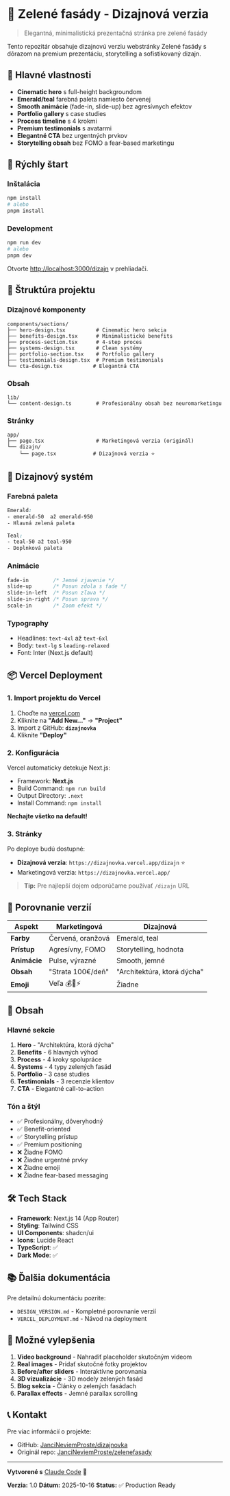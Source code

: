 # 🎨 Zelené fasády - Dizajnová verzia

> Elegantná, minimalistická prezentačná stránka pre zelené fasády

Tento repozitár obsahuje dizajnovú verziu webstránky Zelené fasády s dôrazom na premium prezentáciu, storytelling a sofistikovaný dizajn.

## 🌟 Hlavné vlastnosti

- **Cinematic hero** s full-height backgroundom
- **Emerald/teal** farebná paleta namiesto červenej
- **Smooth animácie** (fade-in, slide-up) bez agresívnych efektov
- **Portfolio gallery** s case studies
- **Process timeline** s 4 krokmi
- **Premium testimonials** s avatarmi
- **Elegantné CTA** bez urgentných prvkov
- **Storytelling obsah** bez FOMO a fear-based marketingu

## 🚀 Rýchly štart

### Inštalácia

```bash
npm install
# alebo
pnpm install
```

### Development

```bash
npm run dev
# alebo
pnpm dev
```

Otvorte [http://localhost:3000/dizajn](http://localhost:3000/dizajn) v prehliadači.

## 📁 Štruktúra projektu

### Dizajnové komponenty

```
components/sections/
├── hero-design.tsx          # Cinematic hero sekcia
├── benefits-design.tsx      # Minimalistické benefits
├── process-section.tsx      # 4-step proces
├── systems-design.tsx       # Clean systémy
├── portfolio-section.tsx    # Portfolio gallery
├── testimonials-design.tsx  # Premium testimonials
└── cta-design.tsx          # Elegantná CTA
```

### Obsah

```
lib/
└── content-design.ts        # Profesionálny obsah bez neuromarketingu
```

### Stránky

```
app/
├── page.tsx                 # Marketingová verzia (originál)
└── dizajn/
    └── page.tsx            # Dizajnová verzia ⭐
```

## 🎨 Dizajnový systém

### Farebná paleta

```css
Emerald:
- emerald-50  až emerald-950
- Hlavná zelená paleta

Teal:
- teal-50 až teal-950
- Doplnková paleta
```

### Animácie

```css
fade-in        /* Jemné zjavenie */
slide-up       /* Posun zdola s fade */
slide-in-left  /* Posun zľava */
slide-in-right /* Posun sprava */
scale-in       /* Zoom efekt */
```

### Typography

- Headlines: `text-4xl` až `text-6xl`
- Body: `text-lg` s `leading-relaxed`
- Font: Inter (Next.js default)

## 📦 Vercel Deployment

### 1. Import projektu do Vercel

1. Choďte na [vercel.com](https://vercel.com)
2. Kliknite na **"Add New..."** → **"Project"**
3. Import z GitHub: **`dizajnovka`**
4. Kliknite **"Deploy"**

### 2. Konfigurácia

Vercel automaticky detekuje Next.js:

- Framework: **Next.js**
- Build Command: `npm run build`
- Output Directory: `.next`
- Install Command: `npm install`

**Nechajte všetko na default!**

### 3. Stránky

Po deploye budú dostupné:

- **Dizajnová verzia**: `https://dizajnovka.vercel.app/dizajn` ⭐
- Marketingová verzia: `https://dizajnovka.vercel.app/`

> **Tip:** Pre najlepší dojem odporúčame používať `/dizajn` URL

## 🎯 Porovnanie verzií

| Aspekt | Marketingová | Dizajnová |
|--------|-------------|-----------|
| **Farby** | Červená, oranžová | Emerald, teal |
| **Prístup** | Agresívny, FOMO | Storytelling, hodnota |
| **Animácie** | Pulse, výrazné | Smooth, jemné |
| **Obsah** | "Strata 100€/deň" | "Architektúra, ktorá dýcha" |
| **Emoji** | Veľa 💰🚀⚡ | Žiadne |

## 📝 Obsah

### Hlavné sekcie

1. **Hero** - "Architektúra, ktorá dýcha"
2. **Benefits** - 6 hlavných výhod
3. **Process** - 4 kroky spolupráce
4. **Systems** - 4 typy zelených fasád
5. **Portfolio** - 3 case studies
6. **Testimonials** - 3 recenzie klientov
7. **CTA** - Elegantné call-to-action

### Tón a štýl

- ✅ Profesionálny, dôveryhodný
- ✅ Benefit-oriented
- ✅ Storytelling prístup
- ✅ Premium positioning
- ❌ Žiadne FOMO
- ❌ Žiadne urgentné prvky
- ❌ Žiadne emoji
- ❌ Žiadne fear-based messaging

## 🛠️ Tech Stack

- **Framework**: Next.js 14 (App Router)
- **Styling**: Tailwind CSS
- **UI Components**: shadcn/ui
- **Icons**: Lucide React
- **TypeScript**: ✅
- **Dark Mode**: ✅

## 📚 Ďalšia dokumentácia

Pre detailnú dokumentáciu pozrite:
- `DESIGN_VERSION.md` - Kompletné porovnanie verzií
- `VERCEL_DEPLOYMENT.md` - Návod na deployment

## 🎨 Možné vylepšenia

1. **Video background** - Nahradiť placeholder skutočným videom
2. **Real images** - Pridať skutočné fotky projektov
3. **Before/after sliders** - Interaktívne porovnania
4. **3D vizualizácie** - 3D modely zelených fasád
5. **Blog sekcia** - Články o zelených fasádach
6. **Parallax effects** - Jemné parallax scrolling

## 📞 Kontakt

Pre viac informácií o projekte:
- GitHub: [JanciNeviemProste/dizajnovka](https://github.com/JanciNeviemProste/dizajnovka)
- Originál repo: [JanciNeviemProste/zelenefasady](https://github.com/JanciNeviemProste/zelenefasady)

---

**Vytvorené s** [Claude Code](https://claude.com/claude-code) 🤖

**Verzia:** 1.0
**Dátum:** 2025-10-16
**Status:** ✅ Production Ready
